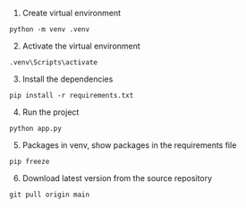 1.  Create virtual environment
```
python -m venv .venv
```

2.  Activate the virtual environment
```
.venv\Scripts\activate
```
3.  Install the dependencies
```
pip install -r requirements.txt
```
4.  Run the project
```
python app.py
```
5. Packages in venv, show packages in the requirements file
```
pip freeze
```
6. Download latest version from the source repository
```
git pull origin main 
```
